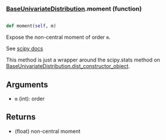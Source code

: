 ### [BaseUnivariateDistribution](BaseUnivariateDistribution.md).moment (function)


```py

def moment(self, m)

```



Expose the non-central moment of order `m`.

See [scipy docs](https://docs.scipy.org/doc/scipy/reference/generated/scipy.stats.rv_continuous.moment.html)

This method is just a wrapper around the scipy.stats method on
[BaseUnivariateDistribution.dist_constructor_object](BaseUnivariateDistribution.dist_constructor_object.md).

Arguments
----------
* `m` (int): order

Returns
---------
* (float) non-central moment

